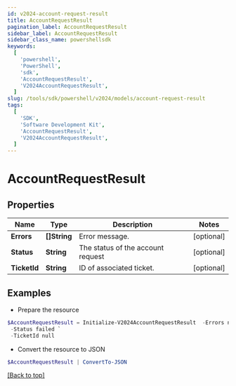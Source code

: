 ```yaml
---
id: v2024-account-request-result
title: AccountRequestResult
pagination_label: AccountRequestResult
sidebar_label: AccountRequestResult
sidebar_class_name: powershellsdk
keywords:
  [
    'powershell',
    'PowerShell',
    'sdk',
    'AccountRequestResult',
    'V2024AccountRequestResult',
  ]
slug: /tools/sdk/powershell/v2024/models/account-request-result
tags:
  [
    'SDK',
    'Software Development Kit',
    'AccountRequestResult',
    'V2024AccountRequestResult',
  ]
---
```


# AccountRequestResult

## Properties

| Name         | Type         | Description                       | Notes      |
| ------------ | ------------ | --------------------------------- | ---------- |
| **Errors**   | **[]String** | Error message.                    | [optional] |
| **Status**   | **String**   | The status of the account request | [optional] |
| **TicketId** | **String**   | ID of associated ticket.          | [optional] |

## Examples

- Prepare the resource

```powershell
$AccountRequestResult = Initialize-V2024AccountRequestResult  -Errors null `
 -Status failed `
 -TicketId null
```

- Convert the resource to JSON

```powershell
$AccountRequestResult | ConvertTo-JSON
```

[[Back to top]](#)
